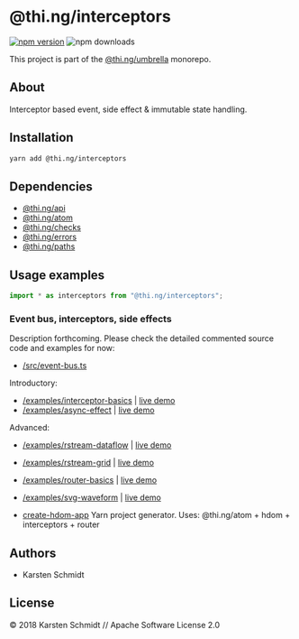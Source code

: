 # @thi.ng/interceptors

[![npm version](https://img.shields.io/npm/v/@thi.ng/interceptors.svg)](https://www.npmjs.com/package/@thi.ng/interceptors)
![npm downloads](https://img.shields.io/npm/dm/@thi.ng/interceptors.svg)

This project is part of the
[@thi.ng/umbrella](https://github.com/thi-ng/umbrella/) monorepo.

## About

Interceptor based event, side effect & immutable state handling.

## Installation

```bash
yarn add @thi.ng/interceptors
```

## Dependencies

- [@thi.ng/api](https://github.com/thi-ng/umbrella/tree/master/packages/api)
- [@thi.ng/atom](https://github.com/thi-ng/umbrella/tree/master/packages/atom)
- [@thi.ng/checks](https://github.com/thi-ng/umbrella/tree/master/packages/checks)
- [@thi.ng/errors](https://github.com/thi-ng/umbrella/tree/master/packages/errors)
- [@thi.ng/paths](https://github.com/thi-ng/umbrella/tree/master/packages/paths)

## Usage examples

```ts
import * as interceptors from "@thi.ng/interceptors";
```

### Event bus, interceptors, side effects

Description forthcoming. Please check the detailed commented source code
and examples for now:

- [/src/event-bus.ts](https://github.com/thi-ng/umbrella/tree/master/packages/interceptors/src/event-bus.ts)

Introductory:

- [/examples/interceptor-basics](https://github.com/thi-ng/umbrella/tree/master/examples/interceptor-basics) | [live demo](https://demo.thi.ng/umbrella/interceptor-basics)
- [/examples/async-effect](https://github.com/thi-ng/umbrella/tree/master/examples/async-effect) | [live demo](https://demo.thi.ng/umbrella/async-effect)

Advanced:

- [/examples/rstream-dataflow](https://github.com/thi-ng/umbrella/tree/master/examples/rstream-dataflow) | [live demo](https://demo.thi.ng/umbrella/rstream-dataflow)
- [/examples/rstream-grid](https://github.com/thi-ng/umbrella/tree/master/examples/rstream-grid) | [live demo](https://demo.thi.ng/umbrella/rstream-grid)
- [/examples/router-basics](https://github.com/thi-ng/umbrella/tree/master/examples/router-basics) | [live demo](https://demo.thi.ng/umbrella/router-basics)
- [/examples/svg-waveform](https://github.com/thi-ng/umbrella/tree/master/examples/svg-waveform) | [live demo](https://demo.thi.ng/umbrella/svg-waveform)

- [create-hdom-app](https://github.com/thi-ng/create-hdom-app) Yarn project generator. Uses: @thi.ng/atom + hdom + interceptors + router

## Authors

- Karsten Schmidt

## License

&copy; 2018 Karsten Schmidt // Apache Software License 2.0
